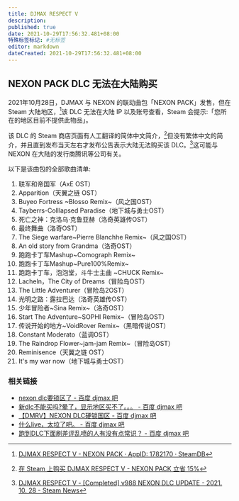 ```yaml
---
title: DJMAX RESPECT V
description:
published: true
date: 2021-10-29T17:56:32.481+08:00
特殊标签标记: #无标签
editor: markdown
dateCreated: 2021-10-29T17:56:32.481+08:00
---
```


## NEXON PACK DLC 无法在大陆购买

2021年10月28日，DJMAX 与 NEXON 的联动曲包「NEXON PACK」发售，但在 Steam 大陆地区，[^178]该 DLC 无法在大陆 IP 以及账号查看，Steam 会提示:「您所在的地区目前不提供此物品」。

[^178]: [DJMAX RESPECT V - NEXON PACK · AppID: 1782170 · SteamDB](https://web.archive.org/web/20211029120935/https://steamdb.info/app/1782170/)

该 DLC 的 Steam 商店页面有人工翻译的简体中文简介，[^npsc]但没有繁体中文的简介，并且直到发布当天左右才发布公告表示大陆无法购买该 DLC。[^998]这可能与 NEXON 在大陆的发行商腾讯等公司有关。

[^npsc]: [在 Steam 上购买 DJMAX RESPECT V - NEXON PACK 立省 15%](https://web.archive.org/web/20211029100122/https://store.steampowered.com/app/1782170/DJMAX_RESPECT_V__NEXON_PACK/?l=schinese)

[^998]: [DJMAX RESPECT V - [Completed] v988 NEXON DLC UPDATE - 2021. 10. 28 - Steam News](https://web.archive.org/web/20211028063217/https://store.steampowered.com/news/app/960170/view/3111417945985793853)

以下是该曲包的全部歌曲清单:

1. 联军和帝国军（AxE OST）
2. Apparition（天翼之链 OST）
3. Buyeo Fortress ~Blosso Remix~（风之国OST）
4. Tayberrs-Colllapsed Paradise（地下城与勇士OST）
5. 死亡之神：克洛乌·克鲁亚赫（洛奇英雄传OST）
6. 最终舞曲（洛奇OST）
7. The Siege warfare~Pierre Blanchhe Remix~（风之国OST）
8. An old story from Grandma（洛奇OST）
9. 跑跑卡丁车Mashup~Comograph Remix~
10. 跑跑卡丁车Mashup~Pure100%Remix~
11. 跑跑卡丁车，泡泡堂，斗牛士主曲 ~CHUCK Remix~
12. Lacheln，The City of Dreams（冒险岛OST）
13. The Little Adventurer（冒险岛2OST）
14. 光明之路：露拉巴达（洛奇英雄传OST）
15. 少年冒险者~Sina Remix~（洛奇OST）
16. Start The Adventure~SOPHI Remix~（冒险岛OST）
17. 传说开始的地方~VoidRover Remix~（黑暗传说OST）
18. Constant Moderato（蓝调OST）
19. The Raindrop Flower~jam-jam Remix~（冒险岛OST）
20. Reminisence（天翼之链 OST）
21. It's my war now（地下城与勇士OST）

### 相关链接

+ [nexon dlc要锁区了 - 百度 djmax 吧](https://tieba.baidu.com/p/7590585180)
+ [新dlc不能买吗?晕了，显示地区买不了。。。 - 百度 djmax 吧](https://tieba.baidu.com/p/7591861390)
+ [【DMRV】NEXON DLC硬锁国区 - 百度 djmax 吧](https://tieba.baidu.com/p/7591915448)
+ [什么live，太垃了吧。 - 百度 djmax 吧](https://tieba.baidu.com/p/7558600466)
+ [跑到DLC下面刷差评乱喷的人有没有点常识？ - 百度 djmax 吧](https://tieba.baidu.com/p/7592075918)
